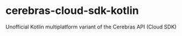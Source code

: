 # cerebras-cloud-sdk-kotlin
Unofficial Kotlin multiplatform variant of the Cerebras API (Cloud SDK)
